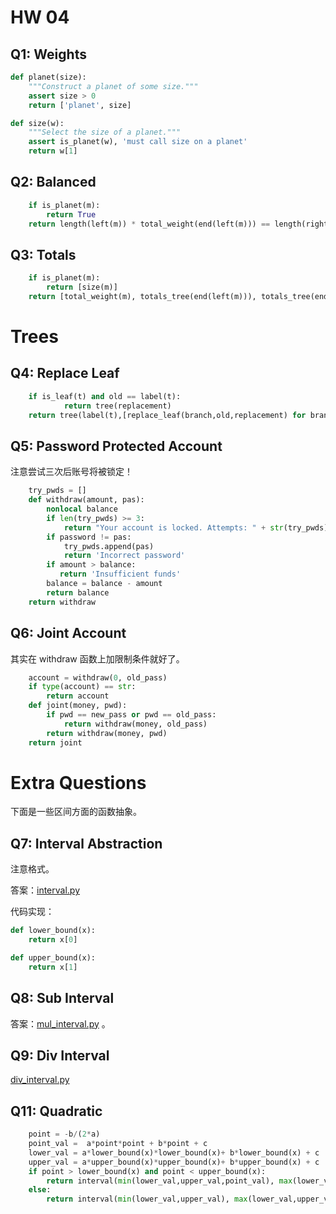 # HW 04

## Q1: Weights

```python
def planet(size):
    """Construct a planet of some size."""
    assert size > 0
    return ['planet', size]

def size(w):
    """Select the size of a planet."""
    assert is_planet(w), 'must call size on a planet'
    return w[1]
```

## Q2: Balanced

```python
    if is_planet(m):
        return True
    return length(left(m)) * total_weight(end(left(m))) == length(right(m)) * total_weight(end(right(m))) and balanced(end(left(m))) and balanced(end(right(m)))
```

## Q3: Totals

```python
    if is_planet(m):
        return [size(m)]
    return [total_weight(m), totals_tree(end(left(m))), totals_tree(end(right(m)))]
```

# Trees

## Q4: Replace Leaf

```python
    if is_leaf(t) and old == label(t):
            return tree(replacement)
    return tree(label(t),[replace_leaf(branch,old,replacement) for branch in branches(t)])
```

## Q5: Password Protected Account

注意尝试三次后账号将被锁定！

```python
    try_pwds = []
    def withdraw(amount, pas):
        nonlocal balance
        if len(try_pwds) >= 3:
            return "Your account is locked. Attempts: " + str(try_pwds)
        if password != pas:
            try_pwds.append(pas)
            return 'Incorrect password'
        if amount > balance:
           return 'Insufficient funds'
        balance = balance - amount
        return balance
    return withdraw
```

## Q6: Joint Account

其实在 withdraw 函数上加限制条件就好了。

```python
    account = withdraw(0, old_pass)
    if type(account) == str:
        return account
    def joint(money, pwd):
        if pwd == new_pass or pwd == old_pass:
            return withdraw(money, old_pass)
        return withdraw(money, pwd)
    return joint
```

# Extra Questions

下面是一些区间方面的函数抽象。
## Q7: Interval Abstraction

注意格式。

答案：[interval.py](https://github.com/weijiew/cs61a/blob/master/hw/hw04/tests/interval.py)

代码实现：

```python
def lower_bound(x):
    return x[0]

def upper_bound(x):
    return x[1]
```

## Q8: Sub Interval


答案：[mul_interval.py](https://github.com/weijiew/cs61a/blob/master/hw/hw04/tests/mul_interval.py) 。

## Q9: Div Interval

[div_interval.py](https://github.com/weijiew/cs61a/blob/master/hw/hw04/tests/div_interval.py)

## Q11: Quadratic

```python
    point = -b/(2*a)
    point_val =  a*point*point + b*point + c
    lower_val = a*lower_bound(x)*lower_bound(x)+ b*lower_bound(x) + c
    upper_val = a*upper_bound(x)*upper_bound(x)+ b*upper_bound(x) + c
    if point > lower_bound(x) and point < upper_bound(x):
        return interval(min(lower_val,upper_val,point_val), max(lower_val,upper_val,point_val))
    else:
        return interval(min(lower_val,upper_val), max(lower_val,upper_val))
```

